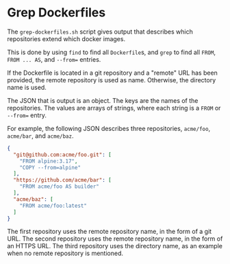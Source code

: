 # Grep Dockerfiles

The `grep-dockerfiles.sh` script gives output that describes which repositories extend which docker images.

This is done by using `find` to find all `Dockerfile`s, and `grep` to find all `FROM`, `FROM ... AS`, and `--from=` entries.

If the Dockerfile is located in a git repository and a "remote" URL has been provided, the remote repository is used as name. Otherwise, the directory name is used.

The JSON that is output is an object.
The keys are the names of the repositories.
The values are arrays of strings, where each string is a `FROM` or `--from=` entry.

For example, the following JSON describes three repositories, `acme/foo`, `acme/bar`, and `acme/baz`.

```json
{
  "git@github.com:acme/foo.git": [
    "FROM alpine:3.17",
    "COPY --from=alpine"
  ],
  "https://github.com/acme/bar": [
    "FROM acme/foo AS builder"
  ],
  "acme/baz": [
    "FROM acme/foo:latest"
  ]
}
```

The first repository uses the remote repository name, in the form of a git URL. The second repository uses the remote repository name, in the form of an HTTPS URL. The third repository uses the directory name, as an example when no remote repository is mentioned.
